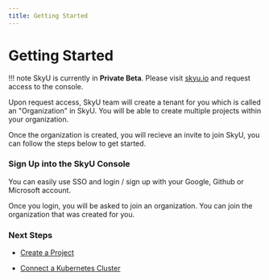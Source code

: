 ```yaml
---
title: Getting Started
---
```


# Getting Started

!!! note 
    SkyU is currently in **Private Beta**. Please visit [skyu.io](https://skyu.io/contact) and request access to the console.

Upon request access, SkyU team will create a tenant for you which is called an "Organization" in SkyU. You will be able to create multiple projects within your organization.

Once the organization is created, you will recieve an invite to join SkyU, you can follow the steps below to get started.

### Sign Up into the SkyU Console

You can easily use SSO and login / sign up with your Google, Github or Microsoft account.

Once you login, you will be asked to join an organization. You can join the organization that was created for you.

### Next Steps

- [Create a Project](/create-project)
<!-- - [Add a Users](/add-user) -->
- [Connect a Kubernetes Cluster](/connect-cluster)
